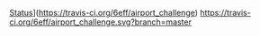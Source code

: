 [Status](https://travis-ci.org/6eff/airport_challenge.svg?branch=master)](https://travis-ci.org/6eff/airport_challenge)
https://travis-ci.org/6eff/airport_challenge.svg?branch=master
